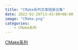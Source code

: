 ```yaml
---
title: "CMake系列文章链接合集"
date: 2022-02-26T13:43:00+08:00
image: "CMake.png"
categories:
    - CMake系列
---
```


[CMake系列](https://svegeta.gitee.io/categories/cmake%E7%B3%BB%E5%88%97/)

